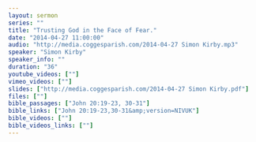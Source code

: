 ```yaml
---
layout: sermon
series: ""
title: "Trusting God in the Face of Fear."
date: "2014-04-27 11:00:00"
audio: "http://media.coggesparish.com/2014-04-27 Simon Kirby.mp3"
speaker: "Simon Kirby"
speaker_info: ""
duration: "36"
youtube_videos: [""]
vimeo_videos: [""]
slides: ["http://media.coggesparish.com/2014-04-27 Simon Kirby.pdf"]
files: [""]
bible_passages: ["John 20:19-23, 30-31"]
bible_links: ["John 20:19-23,30-31&amp;version=NIVUK"]
bible_videos: [""]
bible_videos_links: [""]
---
```

